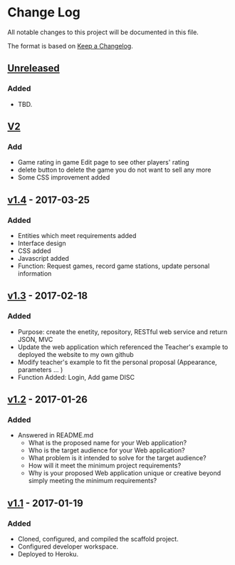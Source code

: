 # Change Log
All notable changes to this project will be documented in this file.

The format is based on [Keep a Changelog](http://keepachangelog.com/).

## [Unreleased]
### Added
- TBD.

## [V2]
### Add
- Game rating in game Edit page to see other players' rating
- delete button to delete the game you do not want to sell any more
- Some CSS improvement added

## [v1.4] - 2017-03-25
### Added
- Entities which meet requirements added
- Interface design
- CSS added
- Javascript added
- Function: Request games, record game stations, update personal information

## [v1.3] - 2017-02-18
### Added
- Purpose: create the enetity, repository, RESTful web service and return JSON, MVC
- Update the web application which referenced the Teacher's example to deployed the website to my own github
- Modify teacher's example to fit the personal proposal (Appearance, parameters ...  )
- Function Added: Login, Add game DISC

## [v1.2] - 2017-01-26
### Added
- Answered in README.md
    - What is the proposed name for your Web application?
    - Who is the target audience for your Web application?
    - What problem is it intended to solve for the target audience?
    - How will it meet the minimum project requirements?
    - Why is your proposed Web application unique or creative beyond simply meeting the minimum requirements?

## [v1.1] - 2017-01-19
### Added
- Cloned, configured, and compiled the scaffold project.
- Configured developer workspace.
- Deployed to Heroku.

[Unreleased]: https://github.com/infsci2560sp17/full-stack-web-HaominHU/compare/v2...HEAD
[v2]:   https://github.com/infsci2560sp17/full-stack-web-HaominHU/compare/v1.4...v2
[v1.4]: https://github.com/infsci2560sp17/full-stack-web-HaominHU/compare/v1.3...v1.4
[v1.3]: https://github.com/infsci2560sp17/full-stack-web-HaominHU/compare/v1.2...v1.3
[v1.2]: https://github.com/infsci2560sp17/full-stack-web-HaominHU/compare/v1.1...v1.2
[v1.1]: https://github.com/infsci2560sp17/full-stack-web-HaominHU/compare/...v1.1
